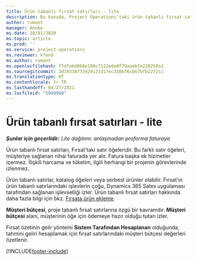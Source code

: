 ```yaml
---
title: Ürün tabanlı fırsat satırları - lite
description: Bu konuda, Project Operations'taki ürün tabanlı fırsat satır öğeleri hakkında bilgiler sağlanmaktadır.
author: rumant
manager: Annbe
ms.date: 10/01/2020
ms.topic: article
ms.prod: ''
ms.service: project-operations
ms.reviewer: kfend
ms.author: rumant
ms.openlocfilehash: f7dfabd068e180c7122ede0f79aaebfe220250a1
ms.sourcegitcommit: 3d78338773929121d17ec3386f6cb67bfb2272cc
ms.translationtype: HT
ms.contentlocale: tr-TR
ms.lasthandoff: 04/27/2021
ms.locfileid: "5949568"
---
```

# <a name="product-based-opportunity-lines---lite"></a>Ürün tabanlı fırsat satırları - lite

_**Şunlar için geçerlidir:** Lite dağıtımı: anlaşmadan proforma faturaya_

Ürün tabanlı fırsat satırları, Fırsat'taki satır öğeleridir. Bu farklı satır öğeleri, müşteriye sağlanan nihai faturada yer alır. Fatura başka ek hizmetler içermez. İlişkili harcama ve tüketim, ilgili herhangi bir projenin görevlerinde izlenmez.

Ürün tabanlı satırlar, katalog öğeleri veya serbest ürünler olabilir. Fırsat'ın ürün tabanlı satırlarındaki işlevlerin çoğu, Dynamics 365 Sales uygulaması tarafından sağlanan işlevselliği izler. Ürün tabanlı fırsat satırları hakkında daha fazla bilgi için bkz. [Fırsata ürün ekleme](/dynamics365/sales-enterprise/add-products-opportunity).

**Müşteri bütçesi**, proje tabanlı fırsat satırlarına özgü bir kavramdır. **Müşteri bütçesi** alanı, müşterinin öğe için ödemeye hazır olduğu tutarı izler.

Fırsat özetinin gelir yöntemi **Sistem Tarafından Hesaplanan** olduğunda, tahmini geliri hesaplamak için fırsat satırlarındaki müşteri bütçesi değerleri özetlenir. 



[!INCLUDE[footer-include](../../includes/footer-banner.md)]